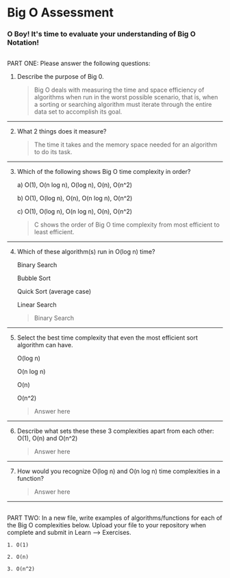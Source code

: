 # Big O Assessment

 ### O Boy! It's time to evaluate your understanding of Big O Notation! 
 
 ##
 
  PART ONE: Please answer the following questions:
  
 1. Describe the purpose of Big 0.
 
    > Big O deals with measuring the time and space efficiency of algorithms when run in the worst possible scenario, that is, when a sorting or searching algorithm must iterate through the entire data set to accomplish its goal.

---
   
 
 2. What 2 things does it measure?
 
    > The time it takes and the memory space needed for an algorithm to do its task.

---
   
 
 3. Which of the following shows Big O time complexity in order?
    
    a) O(1), O(n log n), O(log n), O(n), O(n^2)
    
    b) O(1), O(log n), O(n), O(n log n), O(n^2)
    
    c) O(1), O(log n), O(n log n), O(n), O(n^2)

    > C shows the order of Big O time complexity from most efficient to least efficient.

---
    
    

4. Which of these algorithm(s) run in O(log n) time?
    
   Binary Search
   
   Bubble Sort
   
   Quick Sort (average case)
   
   Linear Search
   
   > Binary Search

---
   
   
   
5. Select the best time complexity that even the most efficient sort algorithm can have.

    O(log n)
    
    O(n log n)
    
    O(n)
    
    O(n^2)
    
    > Answer here

---
    
    
 6. Describe what sets these these 3 complexities apart from each other: O(1), O(n) and O(n^2)
 
    > Answer here

---
    

7. How would you recognize O(log n) and O(n log n) time complexities in a function?

    > Answer here

---
    
  ##
    
  PART TWO: In a new file, write examples of algorithms/functions for each of the Big O complexities below. 
    Upload your file to your repository when complete and submit in Learn --> Exercises.
    
    1. O(1)
    
    2. O(n)
    
    3. O(n^2)

